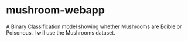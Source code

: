 # mushroom-webapp
A Binary Classification model showing whether Mushrooms are Edible or Poisonous.
I will use the Mushrooms dataset.
